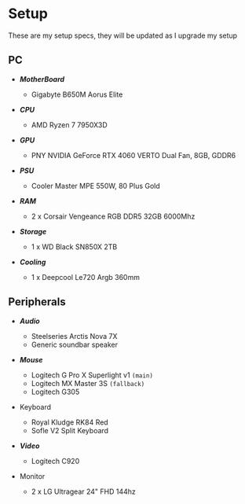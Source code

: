 # Setup

These are my setup specs, they will be updated as I upgrade my setup

## PC

- ***MotherBoard***
    - Gigabyte B650M Aorus Elite

- ***CPU***
    - AMD Ryzen 7 7950X3D

- ***GPU***
    - PNY NVIDIA GeForce RTX 4060 VERTO Dual Fan, 8GB, GDDR6

- ***PSU***
    - Cooler Master MPE 550W, 80 Plus Gold

- ***RAM***
    - 2 x Corsair Vengeance RGB DDR5 32GB 6000Mhz

- ***Storage***
    - 1 x WD Black SN850X 2TB

- ***Cooling***
    - 1 x Deepcool Le720 Argb 360mm

## Peripherals

- ***Audio***
    - Steelseries Arctis Nova 7X
    - Generic soundbar speaker
      
- ***Mouse***
    -  Logitech G Pro X Superlight v1 `(main)`
    -  Logitech MX Master 3S `(fallback)`
    -  Logitech G305
 
- Keyboard
    - Royal Kludge RK84 Red
    - Sofle V2 Split Keyboard

- ***Video***
    - Logitech C920
 
- Monitor
    - 2 x LG Ultragear 24" FHD 144hz
